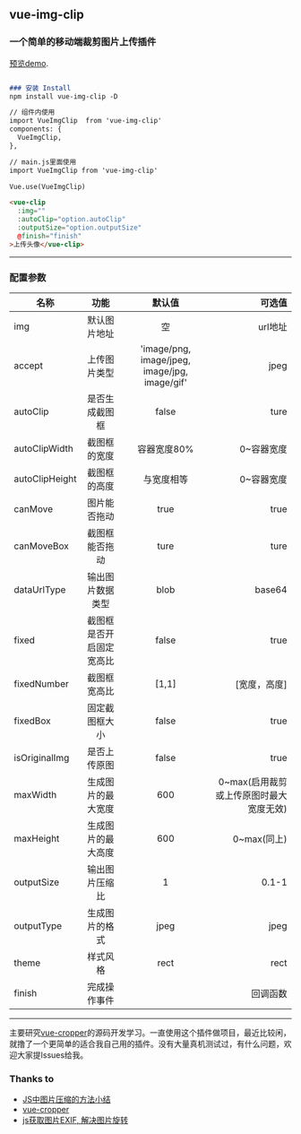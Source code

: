 ## vue-img-clip
### 一个简单的移动端裁剪图片上传插件

[预览demo](https://skinsty.github.io/vue-img-clip/docs/#/).

```markdown

### 安装 Install
npm install vue-img-clip -D

// 组件内使用
import VueImgClip  from 'vue-img-clip'
components: {
  VueImgClip,
},

// main.js里面使用
import VueImgClip from 'vue-img-clip'

Vue.use(VueImgClip)

```
```markdown
<vue-clip
  :img=""
  :autoClip="option.autoClip"
  :outputSize="option.outputSize"
  @finish="finish"
>上传头像</vue-clip>

```

*****
### 配置参数

名称|功能|默认值|可选值
---|:--:|:--:|---:
img|默认图片地址|空|url地址||base64||blob
accept|上传图片类型|'image/png, image/jpeg, image/jpg, image/gif'|jpeg||png||gif等
autoClip|是否生成截图框|false|ture||false
autoClipWidth|截图框的宽度|容器宽度80%|0~容器宽度
autoClipHeight|截图框的高度|与宽度相等|0~容器宽度
canMove|图片能否拖动|true|true||fasle
canMoveBox|截图框能否拖动|ture|ture||false
dataUrlType|输出图片数据类型|blob|base64||blob
fixed|截图框是否开启固定宽高比|false|true||false(若设置的宽高比例与宽高比不匹配，则按照宽高比计算高度)
fixedNumber|截图框宽高比|[1,1]|[宽度，高度]
fixedBox|固定截图框大小|false|true||false
isOriginalImg|是否上传原图|false|true||false（启用裁剪时无效）
maxWidth|生成图片的最大宽度|600|0~max(启用裁剪或上传原图时最大宽度无效)
maxHeight|生成图片的最大高度|600|0~max(同上)
outputSize|输出图片压缩比|1|0.1-1
outputType|生成图片的格式|jpeg|jpeg||png||webp
theme|样式风格|rect|rect||circle
finish|完成操作事件||回调函数
****

主要研究[vue-cropper](https://github.com/xyxiao001/vue-cropper)的源码开发学习。一直使用这个插件做项目，最近比较闲，就撸了一个更简单的适合我自己用的插件。没有大量真机测试过，有什么问题，欢迎大家提Issues给我。

### Thanks to
- [JS中图片压缩的方法小结](https://www.jb51.net/article/128189.htm)
- [vue-cropper](https://github.com/xyxiao001/vue-cropper)
- [js获取图片EXIF, 解决图片旋转](https://www.cnblogs.com/suyuanli/p/8168407.html)
